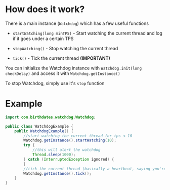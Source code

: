 # How does it work?

There is a main instance (`Watchdog`) which has a few useful functions

* `startWatching(long minTPS)` - Start watching the current thread and log if it goes under a certain TPS

* `stopWatching()` - Stop watching the current thread

* `tick()` - Tick the current thread **(IMPORTANT)**

You can initialize the Watchdog instance with `Watchdog.init(long checkDelay)` and access it
with `Watchdog.getInstance()`

To stop Watchdog, simply use it's `stop` function

# Example

```java
import com.birthdates.watchdog.Watchdog;

public class WatchdogExample {
    public WatchdogExample() {
        //start watching the current thread for tps < 10
        Watchdog.getInstance().startWatching(10);
        try {
            //this will alert the watchdog
            Thread.sleep(1000);
        } catch (InterruptedException ignored) {
        }
        //tick the current thread (basically a heartbeat, saying you're alive)
        Watchdog.getInstance().tick();
    }
}
```